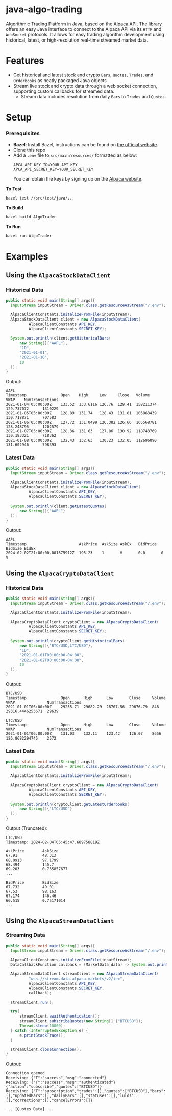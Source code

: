 # java-algo-trading
Algorithmic Trading Platform in Java, based on the [Alpaca API](https://docs.alpaca.markets/docs/getting-started). 
The library offers an easy Java interface to connect to the Alpaca API via its `HTTP` and `WebSocket` protocols. 
It allows for easy trading algorithm development using historical, latest, or high-resolution real-time streamed market data.

# Features
- Get historical and latest stock and crypto `Bars`, `Quotes`, `Trades`, and `Orderbooks` as neatly packaged Java objects
- Stream live stock and crypto data through a web socket connection, supporting custom callbacks for streamed data.
  - Stream data includes resolution from daily `Bars` to `Trades` and `Quotes`.

# Setup
### Prerequisites
- **Bazel**: Install Bazel, instructions can be found on [the official website](https://bazel.build/).
- Clone this repo
- Add a `.env` file to `src/main/resources/` formatted as below:
  ```
  APCA_API_KEY_ID=YOUR_API_KEY
  APCA_API_SECRET_KEY=YOUR_SECRET_KEY
  ```
  You can obtain the keys by signing up on the [Alpaca website](https://alpaca.markets/).

**To Test**

`bazel test //src/test/java/...`

**To Build**

`bazel build AlgoTrader`

**To Run**

`bazel run AlgoTrader`

# Examples
## Using the `AlpacaStockDataClient`
### Historical Data
```java
public static void main(String[] args){
  InputStream inputStream = Driver.class.getResourceAsStream("/.env");

  AlpacaClientConstants.initalizeFromFile(inputStream);
  AlpacaStockDataClient client = new AlpacaStockDataClient(
          AlpacaClientConstants.API_KEY,
          AlpacaClientConstants.SECRET_KEY);
  
  System.out.println(client.getHistoricalBars(
      new String[]{"AAPL"},
      "1D",
      "2021-01-01",
      "2021-01-10",
      10
  ));
}
```

Output: 
```
AAPL
Timestamp               Open    High     Low     Close   Volume      VWAP    NumTransactions
2021-01-04T05:00:00Z    133.52  133.6116 126.76  129.41  158211374   129.737072      1310229
2021-01-05T05:00:00Z    128.89  131.74   128.43  131.01  105863439   130.718871      707583
2021-01-06T05:00:00Z    127.72  131.0499 126.382 126.66  165568781   128.248795      1202579
2021-01-07T05:00:00Z    128.36  131.63   127.86  130.92  118743769   130.183321      718362
2021-01-08T05:00:00Z    132.43  132.63   130.23  132.05  112696090   131.602946      798393
```
### Latest Data
```java
public static void main(String[] args){
  InputStream inputStream = Driver.class.getResourceAsStream("/.env");

  AlpacaClientConstants.initalizeFromFile(inputStream);
  AlpacaStockDataClient client = new AlpacaStockDataClient(
          AlpacaClientConstants.API_KEY,
          AlpacaClientConstants.SECRET_KEY);
  
  System.out.println(client.getLatestQuotes(
      new String[]{"AAPL"}
  ));
}
```

Output:
```
AAPL
Timestamp                       AskPrice  AskSize AskEx   BidPrice  BidSize BidEx
2024-02-02T21:00:00.001575912Z  195.23    1       V       0.0       0       V
```

## Using the `AlpacaCryptoDataClient`

### Historical Data
```java
public static void main(String[] args){
  InputStream inputStream = Driver.class.getResourceAsStream("/.env");

  AlpacaClientConstants.initalizeFromFile(inputStream);

  AlpacaCryptoDataClient cryptoClient = new AlpacaCryptoDataClient(
          AlpacaClientConstants.API_KEY,
          AlpacaClientConstants.SECRET_KEY);
  
  System.out.println(cryptoClient.getHistoricalBars(
      new String[]{"BTC/USD,LTC/USD"},
      "1D",
      "2021-01-01T00:00:00-04:00",
      "2021-01-02T00:00:00-04:00",
      10
  ));
}
```

Output:
```
BTC/USD
Timestamp               Open      High      Low       Close     Volume  VWAP              NumTransactions
2021-01-01T06:00:00Z    29255.71  29682.29  28707.56  29676.79  848     29316.4446253671  29639

LTC/USD
Timestamp               Open      High      Low       Close     Volume  VWAP              NumTransactions
2021-01-01T06:00:00Z    131.03    132.11    123.42    126.07    8656    126.8682294745    2572
```

### Latest Data
```java
public static void main(String[] args){
  InputStream inputStream = Driver.class.getResourceAsStream("/.env");

  AlpacaClientConstants.initalizeFromFile(inputStream);

  AlpacaCryptoDataClient cryptoClient = new AlpacaCryptoDataClient(
          AlpacaClientConstants.API_KEY,
          AlpacaClientConstants.SECRET_KEY);
  
  System.out.println(cryptoClient.getLatestOrderbooks(
      new String[]{"LTC/USD"}
  ));
}
```

Output (Truncated):
```
LTC/USD
Timestamp: 2024-02-04T05:45:47.689758819Z

AskPrice        AskSize
67.91           48.313
68.0913         97.1799
68.494          145.7
69.203          0.735857677
...

BidPrice        BidSize
67.732          49.01
67.53           98.163
67.174          146.46
66.515          0.75171014
...
```
## Using the `AlpacaStreamDataClient`

### Streaming Data
```java
public static void main(String[] args){
  InputStream inputStream = Driver.class.getResourceAsStream("/.env");

  AlpacaClientConstants.initalizeFromFile(inputStream);
  DataCallbackFunction callback = (MarketData data) -> System.out.println(data);

  AlpacaStreamDataClient streamClient = new AlpacaStreamDataClient(
          "wss://stream.data.alpaca.markets/v2/iex",
          AlpacaClientConstants.API_KEY,
          AlpacaClientConstants.SECRET_KEY,
          callback);

  streamClient.run();

  try{
      streamClient.awaitAuthentication();
      streamClient.subscribeQuotes(new String[] {"BTCUSD"});
      Thread.sleep(10000);
  } catch (InterruptedException e) {
      e.printStackTrace();
  }

  streamClient.closeConnection();
}
```

Output:
```
Connection opened
Receiving: {"T":"success","msg":"connected"}
Receiving: {"T":"success","msg":"authenticated"}
{"action":"subscribe","quotes":["BTCUSD"]}
Receiving: {"T":"subscription","trades":[],"quotes":["BTCUSD"],"bars":[],"updatedBars":[],"dailyBars":[],"statuses":[],"lulds":[],"corrections":[],"cancelErrors":[]}

... [Quotes Data] ...
```
